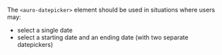 The `<auro-datepicker>` element should be used in situations where users may:

* select a single date
* select a starting date and an ending date (with two separate datepickers)
